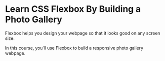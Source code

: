# Learn CSS Flexbox By Building a Photo Gallery

Flexbox helps you design your webpage so that it looks good on any screen size.

In this course, you'll use Flexbox to build a responsive photo gallery webpage.
